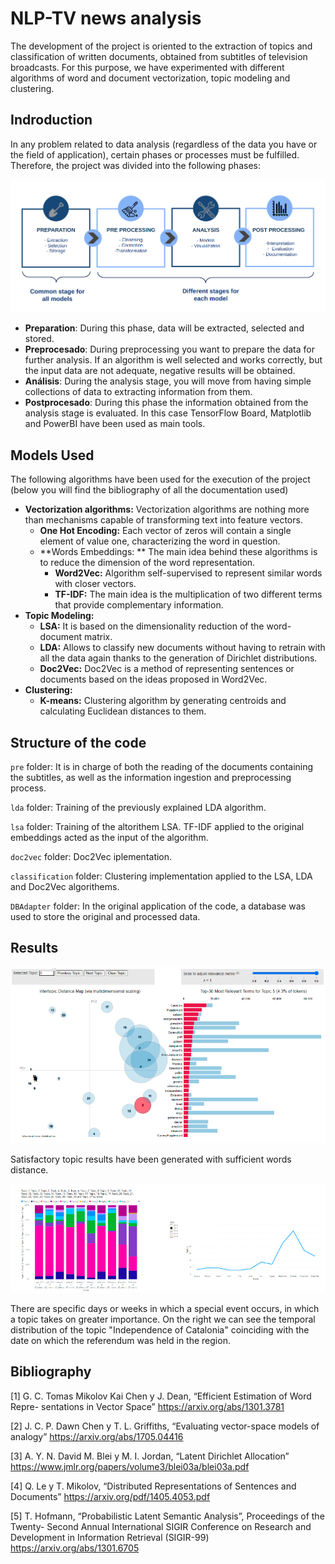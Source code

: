 # NLP-TV news analysis
The development of the project is oriented to the extraction of topics and classification of written documents, obtained from subtitles of television broadcasts. For this purpose, we have experimented with different algorithms of word and document vectorization, topic modeling and clustering.
## Indroduction
In any problem related to data analysis (regardless of the data you have or the field of application), certain phases or processes must be fulfilled. Therefore, the project was divided into the following phases:

![alt text](https://github.com/caleb-vicente/NLP-TV-news-analysis/blob/main/img/stages_project.png)

- **Preparation**: During this phase, data will be extracted, selected and stored.
- **Preprocesado**: During preprocessing you want to prepare the data for further analysis. If an algorithm is well selected and works correctly, but the input data are not adequate, negative results will be obtained.
- **Análisis**: During the analysis stage, you will move from having simple collections of data to extracting information from them.
- **Postprocesado**: During this phase the information obtained from the analysis stage is evaluated. In this case TensorFlow Board, Matplotlib and PowerBI have been used as main tools.

## Models Used
The following algorithms have been used for the execution of the project (below you will find the bibliography of all the documentation used)

- **Vectorization algorithms:** Vectorization algorithms are nothing more than mechanisms capable of transforming text into feature vectors.
	- **One Hot Encoding:** Each vector of zeros will contain a single element of value one, characterizing the word in question.
	- **Words Embeddings: ** The main idea behind these algorithms is to reduce the dimension of the word representation.
		- **Word2Vec:** Algorithm self-supervised to represent similar words with closer vectors.
		- **TF-IDF:** The main idea is the multiplication of two different terms that provide complementary information.
- **Topic Modeling:**
	- **LSA:** It is based on the dimensionality reduction of the word-document matrix.
	- **LDA:** Allows to classify new documents without having to retrain with all the data again thanks to the generation of Dirichlet distributions.
	- **Doc2Vec:** Doc2Vec is a method of representing sentences or documents based on the ideas proposed in Word2Vec.
- **Clustering:**
	- **K-means:** Clustering algorithm by generating centroids and calculating Euclidean distances to them.

## Structure of the code
`pre` folder: It is in charge of both the reading of the documents containing the subtitles, as well as the information ingestion and preprocessing process.

`lda` folder: Training of the previously explained LDA algorithm.

`lsa` folder: Training of the altorithem LSA. TF-IDF applied to the original embeddings acted as the input of the algorithm.

`doc2vec` folder: Doc2Vec iplementation.

`classification` folder: Clustering implementation applied to the LSA, LDA and Doc2Vec algorithems.

`DBAdapter` folder: In the original application of the code, a database was used to store the original and processed data.
## Results

![alt text](https://github.com/caleb-vicente/NLP-TV-news-analysis/blob/main/img/topics.png)

Satisfactory topic results have been generated with sufficient words distance.

![alt text](https://github.com/caleb-vicente/NLP-TV-news-analysis/blob/main/img/topics_day.png)

There are specific days or weeks in which a special event occurs, in which a topic takes on greater importance. On the right we can see the temporal distribution of the topic "Independence of Catalonia" coinciding with the date on which the referendum was held in the region.

## Bibliography
[1] G. C. Tomas Mikolov Kai Chen y J. Dean, “Efficient Estimation of Word Repre-
sentations in Vector Space” https://arxiv.org/abs/1301.3781

[2] J. C. P. Dawn Chen y T. L. Griffiths, “Evaluating vector-space models of analogy” https://arxiv.org/abs/1705.04416

[3] A. Y. N. David M. Blei y M. I. Jordan, “Latent Dirichlet Allocation” https://www.jmlr.org/papers/volume3/blei03a/blei03a.pdf

[4] Q. Le y T. Mikolov, “Distributed Representations of Sentences and Documents” https://arxiv.org/pdf/1405.4053.pdf

[5] T. Hofmann, “Probabilistic Latent Semantic Analysis”, Proceedings of the Twenty-
Second Annual International SIGIR Conference on Research and Development in Information Retrieval (SIGIR-99) https://arxiv.org/abs/1301.6705
